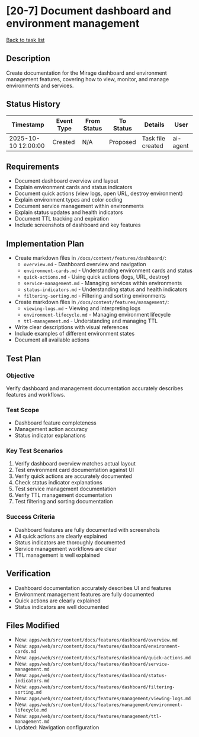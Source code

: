 # [20-7] Document dashboard and environment management

[Back to task list](./tasks.md)

## Description
Create documentation for the Mirage dashboard and environment management features, covering how to view, monitor, and manage environments and services.

## Status History
| Timestamp | Event Type | From Status | To Status | Details | User |
|-----------|------------|-------------|-----------|---------|------|
| 2025-10-10 12:00:00 | Created | N/A | Proposed | Task file created | ai-agent |

## Requirements
- Document dashboard overview and layout
- Explain environment cards and status indicators
- Document quick actions (view logs, open URL, destroy environment)
- Explain environment types and color coding
- Document service management within environments
- Explain status updates and health indicators
- Document TTL tracking and expiration
- Include screenshots of dashboard and key features

## Implementation Plan
- Create markdown files in `/docs/content/features/dashboard/`:
  - `overview.md` - Dashboard overview and navigation
  - `environment-cards.md` - Understanding environment cards and status
  - `quick-actions.md` - Using quick actions (logs, URL, destroy)
  - `service-management.md` - Managing services within environments
  - `status-indicators.md` - Understanding status and health indicators
  - `filtering-sorting.md` - Filtering and sorting environments
- Create markdown files in `/docs/content/features/management/`:
  - `viewing-logs.md` - Viewing and interpreting logs
  - `environment-lifecycle.md` - Managing environment lifecycle
  - `ttl-management.md` - Understanding and managing TTL
- Write clear descriptions with visual references
- Include examples of different environment states
- Document all available actions

## Test Plan
### Objective
Verify dashboard and management documentation accurately describes features and workflows.

### Test Scope
- Dashboard feature completeness
- Management action accuracy
- Status indicator explanations

### Key Test Scenarios
1. Verify dashboard overview matches actual layout
2. Test environment card documentation against UI
3. Verify quick actions are accurately documented
4. Check status indicator explanations
5. Test service management documentation
6. Verify TTL management documentation
7. Test filtering and sorting documentation

### Success Criteria
- Dashboard features are fully documented with screenshots
- All quick actions are clearly explained
- Status indicators are thoroughly documented
- Service management workflows are clear
- TTL management is well explained

## Verification
- Dashboard documentation accurately describes UI and features
- Environment management features are fully documented
- Quick actions are clearly explained
- Status indicators are well documented

## Files Modified
- New: `apps/web/src/content/docs/features/dashboard/overview.md`
- New: `apps/web/src/content/docs/features/dashboard/environment-cards.md`
- New: `apps/web/src/content/docs/features/dashboard/quick-actions.md`
- New: `apps/web/src/content/docs/features/dashboard/service-management.md`
- New: `apps/web/src/content/docs/features/dashboard/status-indicators.md`
- New: `apps/web/src/content/docs/features/dashboard/filtering-sorting.md`
- New: `apps/web/src/content/docs/features/management/viewing-logs.md`
- New: `apps/web/src/content/docs/features/management/environment-lifecycle.md`
- New: `apps/web/src/content/docs/features/management/ttl-management.md`
- Updated: Navigation configuration

